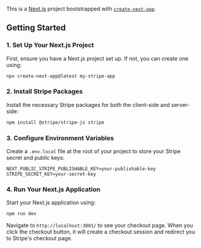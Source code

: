 This is a [Next.js](https://nextjs.org/) project bootstrapped with [`create-next-app`](https://github.com/vercel/next.js/tree/canary/packages/create-next-app).

## Getting Started

### 1. Set Up Your Next.js Project
First, ensure you have a Next.js project set up. If not, you can create one using:

```bash
npx create-next-app@latest my-stripe-app

```

### 2. Install Stripe Packages
Install the necessary Stripe packages for both the client-side and server-side:

```bash
npm install @stripe/stripe-js stripe
```

### 3. Configure Environment Variables
Create a `.env.local` file at the root of your project to store your Stripe secret and public keys:

```plaintext
NEXT_PUBLIC_STRIPE_PUBLISHABLE_KEY=your-publishable-key
STRIPE_SECRET_KEY=your-secret-key
```

### 4. Run Your Next.js Application
Start your Next.js application using:

```bash
npm run dev
```

Navigate to `http://localhost:3001/` to see your checkout page. When you click the checkout button, it will create a checkout session and redirect you to Stripe's checkout page.


